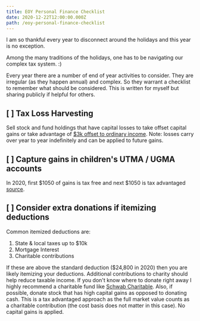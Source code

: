 ```yaml
---
title: EOY Personal Finance Checklist
date: 2020-12-22T12:00:00.000Z
path: /eoy-personal-finance-checklist
---
```


I am so thankful every year to disconnect around the holidays and this year is no exception.

Among the many traditions of the holidays, one has to be navigating our complex tax system. :)

Every year there are a number of end of year activities to consider. They are irregular (as they happen annual) and complex. So they warrant a checklist to remember what should be considered. This is written for myself but sharing publicly if helpful for others.

## [ ] Tax Loss Harvesting

Sell stock and fund holdings that have capital losses to take offset capital gains or take advantage of [$3k offset to ordinary income](https://www.fidelity.com/viewpoints/personal-finance/tax-loss-harvesting). Note: losses carry over year to year indefinitely and can be applied to future gains.

## [ ] Capture gains in children's UTMA / UGMA accounts

In 2020, first $1050 of gains is tax free and next $1050 is tax advantaged [source](https://www.troweprice.com/personal-investing/accounts/general-investing/ugma-utma.html).

## [ ] Consider extra donations if itemizing deductions

Common itemized deductions are:

1. State & local taxes up to $10k
2. Mortgage Interest
3. Charitable contributions

If these are above the standard deduction ($24,800 in 2020) then you are likely itemizing your deductions. Additional contributions to charity should help reduce taxable income. If you don't know where to donate right away I highly recommend a charitable fund like [Schwab Charitable](https://www.schwabcharitable.org/). Also, if possible, donate stock that has high capital gains as opposed to donating cash. This is a tax advantaged approach as the full market value counts as a charitable contribution (the cost basis does not matter in this case). No capital gains is applied.
